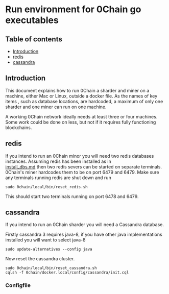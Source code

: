# Run environment for 0Chain go executables

## Table of contents

- [Introduction](#introduction)
- [redis](#redis)
- [cassandra](#cassandra)

## Introduction

This document explains how to run 0Chain a sharder and miner on a machine, 
either Mac or Linux, outside a docker file. 
As the names of key items , such as database locations, 
are hardcoded, a maximum of only one sharder and one miner can run on one machine.

A working 0Chain network ideally needs at least three or four machines.
Some work could be done on less, but not if it requires fully functioning
blockchains. 

## redis

If you intend to run an 0Chain minor you will need two redis databases instances.
Assuming redis has been installed as in  
[install_dbs.md](https://github.com/0chain/0chain/blob/debug_builds/local/install_dbs.md)
then two redis severs can be started on separate terminals. 
0Chain's miner hardcodes them to be on port 6479 and 6479. 
Make sure any terminals running redis are shut down and run
```shell
sudo 0chain/local/bin/reset_redis.sh
```
This should start two terminals running on port 6478 and 6479.

## cassandra

If you intend to run an 0Chain sharder you will need a Cassandra database. 

Firstly cassandra 3 requires java-8, if you have other java implementations 
installed you will want to select java-8
```shell
sudo update-alternatives --config java
```
Now reset the cassandra cluster.
```shell
sudo 0chain/local/bin/reset_cassandra.sh
cqlsh -f 0chain/docker.local/config/cassandra/init.cql
```

### Configfile